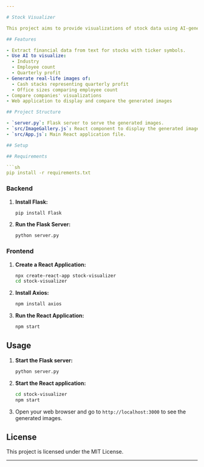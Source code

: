 ```yaml
---

# Stock Visualizer

This project aims to provide visualizations of stock data using AI-generated images. The visualizations include representations of cash stacks, office sizes, and comparisons between companies based on their financial data.

## Features

- Extract financial data from text for stocks with ticker symbols.
- Use AI to visualize:
  - Industry
  - Employee count
  - Quarterly profit
- Generate real-life images of:
  - Cash stacks representing quarterly profit
  - Office sizes comparing employee count
- Compare companies' visualizations
- Web application to display and compare the generated images

## Project Structure

- `server.py`: Flask server to serve the generated images.
- `src/ImageGallery.js`: React component to display the generated images.
- `src/App.js`: Main React application file.

## Setup

## Requirements

```sh
pip install -r requirements.txt
```

### Backend

1. **Install Flask:**

   ```sh
   pip install Flask
   ```

2. **Run the Flask Server:**

   ```sh
   python server.py
   ```

### Frontend

1. **Create a React Application:**

   ```sh
   npx create-react-app stock-visualizer
   cd stock-visualizer
   ```

2. **Install Axios:**

   ```sh
   npm install axios
   ```

3. **Run the React Application:**

   ```sh
   npm start
   ```

## Usage

1. **Start the Flask server:**

   ```sh
   python server.py
   ```

2. **Start the React application:**

   ```sh
   cd stock-visualizer
   npm start
   ```

3. Open your web browser and go to `http://localhost:3000` to see the generated images.

## License

This project is licensed under the MIT License.

---
```

